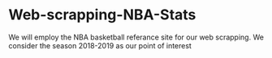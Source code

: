 # Web-scrapping-NBA-Stats
We will employ the NBA basketball referance site for our web scrapping. We consider the season 2018-2019 as our point of interest
